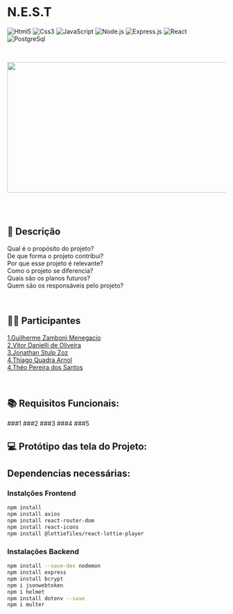 # N.E.S.T
![Html5](https://img.shields.io/badge/HTML5-E34F26?style=for-the-badge&logo=html5&logoColor=white)
![Css3](https://img.shields.io/badge/CSS3-1572B6?style=for-the-badge&logo=css3&logoColor=white)
![JavaScript](https://img.shields.io/badge/JavaScript-F7DF1E?style=for-the-badge&logo=javascript&logoColor=black)
![Node.js](https://img.shields.io/badge/Node.js-43853D?style=for-the-badge&logo=node.js&logoColor=white)
![Express.js](https://img.shields.io/badge/Express.js-404D59?style=for-the-badge)
![React](https://img.shields.io/badge/React-20232A?style=for-the-badge&logo=react&logoColor=61DAFB)
![PostgreSql](https://img.shields.io/badge/PostgreSQL-316192?style=for-the-badge&logo=postgresql&logoColor=white)

<br/>
<p align="center">
  <img width="700" height="300" src="">
</p>

<br/>
<br/>

## 🧾 Descrição
Qual é o propósito do projeto?<br/>
De que forma o projeto contribui?<br/>
Por que esse projeto é relevante?<br/>
Como o projeto se diferencia?<br/>
Quais são os planos futuros?<br/>
Quem são os responsáveis pelo projeto?<br/>


<br/>


## 🤝🏻 Participantes
[1.Guilherme Zamboni Menegacio](  https://github.com/GuilhermeZamboni32) <br/>
[2.Vitor Danielli de Oliveira](  https://github.com/CafeinaC4) <br/>
[3.Jonathan Stulp Zoz](  https://github.com/Jow-Sky) <br/>
[4.Thiago Quadra Arnol](  https://github.com/thpixel-dev) <br/>
[4.Théo Pereira dos Santos](  https://github.com/theojouki) <br/>


<br/>


## 📚 Requisitos Funcionais:

###1
###2
###3
###4
###5

## 💻 Protótipo das tela do Projeto:

 

## Dependencias necessárias:

### Instalções Frontend
```bash
npm install
npm install axios
npm install react-router-dom
npm install react-icons
npm install @lottiefiles/react-lottie-player
```

### Instalações Backend

```Bash
npm install --save-dev nodemon
npm install express
npm install bcrypt
npm i jsonwebtoken
npm i helmet
npm install dotenv --save
npm i multer
```

<br/>

<br/>




